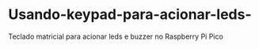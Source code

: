# Usando-keypad-para-acionar-leds-
Teclado matricial para acionar leds e buzzer no Raspberry Pi Pico 
